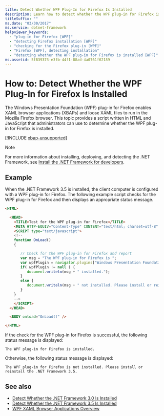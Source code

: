 ```yaml
---
title: Detect Whether WPF Plug-In for Firefox Is Installed
description: Learn how to detect whether the WPF plug-in for Firefox is installed, by means of this code sample in HTML.
titleSuffix: ""
ms.date: "03/30/2017"
ms.service: dotnet-framework
helpviewer_keywords:
  - "plug-in for Firefox [WPF]"
  - "detecting Firefox installation [WPF]"
  - "checking for the Firefox plug-in [WPF]"
  - "Firefox [WPF], detecting installation"
  - "detecting whether the WPF plug-in for Firefox is installed [WPF]"
ms.assetid: 5f839373-e3fb-44f1-88ad-4a0761f02189
---
```


# How to: Detect Whether the WPF Plug-In for Firefox Is Installed

The Windows Presentation Foundation (WPF) plug-in for Firefox enables XAML browser applications (XBAPs) and loose XAML files to run in the Mozilla Firefox browser. This topic provides a script written in HTML and JavaScript that administrators can use to determine whether the WPF plug-in for Firefox is installed.

[!INCLUDE [xbap-unsupported](~/framework/wpf/includes/xbap-unsupported.md)]

> [!NOTE]
> For more information about installing, deploying, and detecting the .NET Framework, see [Install the .NET Framework for developers](/dotnet/framework/install/guide-for-developers).

## Example

When the .NET Framework 3.5 is installed, the client computer is configured with a WPF plug-in for Firefox. The following example script checks for the WPF plug-in for Firefox and then displays an appropriate status message.

```html
<HTML>

  <HEAD>
    <TITLE>Test for the WPF plug-in for Firefox</TITLE>
    <META HTTP-EQUIV="Content-Type" CONTENT="text/html; charset=utf-8" />
    <SCRIPT type="text/javascript">
    <!--
    function OnLoad()
    {

       // Check for the WPF plug-in for Firefox and report
       var msg = "The WPF plug-in for Firefox is ";
       var wpfPlugin = navigator.plugins["Windows Presentation Foundation"];
       if( wpfPlugin != null ) {
          document.writeln(msg + " installed.");
       }
       else {
          document.writeln(msg + " not installed. Please install or reinstall the .NET Framework 3.5.");
       }
    }
    -->
    </SCRIPT>
  </HEAD>

  <BODY onload="OnLoad()" />

</HTML>
```

If the check for the WPF plug-in for Firefox is successful, the following status message is displayed:

`The WPF plug-in for Firefox is installed.`

Otherwise, the following status message is displayed:

`The WPF plug-in for Firefox is not installed. Please install or reinstall the .NET Framework 3.5.`

## See also

- [Detect Whether the .NET Framework 3.0 Is Installed](how-to-detect-whether-the-net-framework-3-0-is-installed.md)
- [Detect Whether the .NET Framework 3.5 Is Installed](how-to-detect-whether-the-net-framework-3-5-is-installed.md)
- [WPF XAML Browser Applications Overview](wpf-xaml-browser-applications-overview.md)
